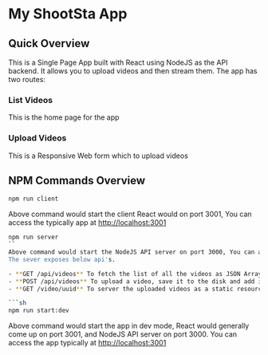 # My ShootSta App

## Quick Overview

This is a Single Page App built with React using NodeJS as the API backend. It allows you to upload videos and then stream them. The app has two routes:

### List Videos
This is the home page for the app

### Upload Videos
This is a Responsive Web form which to upload videos

## NPM Commands Overview

```sh
npm run client
```
Above command would start the client React would on port 3001, You can access the typically app at [http://localhost:3001](http://localhost:3001)

```sh
npm run server
``
Above command would start the NodeJS API server on port 3000, You can access the API's typically at [http://localhost:3000](http://localhost:3000)
The sever exposes below api's.

- **GET /api/videos** To fetch the list of all the videos as JSON Array.
- **POST /api/videos** To upload a video, save it to the disk and add it to the aboev list of videos
- **GET /video/uuid** To server the uploaded videos as a static resource for streaming and viewing

```sh
npm run start:dev
```
Above command would start the app in dev mode, React would generally come up on port 3001, and NodeJS API server on port 3000. You can access the app typically at [http://localhost:3001](http://localhost:3001)


